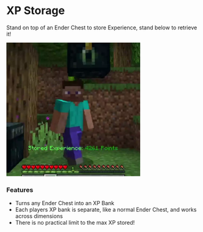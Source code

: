# XP Storage<!--$headerTitle--><!--$pmc:delete-->

Stand on top of an Ender Chest to store Experience, stand below to retrieve it!<!--$pmc:headerSize-->

<img src="images/xp_storage.webp" alt="A player depositing and extracting XP in an Enderchest" height="350"/> <!--$localAssetToURL--> <!--$modrinth:replaceWithVideo--> <!--$pmc:delete-->

### Features
- Turns any Ender Chest into an XP Bank
- Each players XP bank is separate, like a normal Ender Chest, and works across dimensions
- There is no practical limit to the max XP stored!
